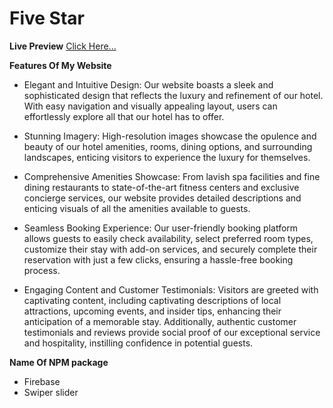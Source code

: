 # Five Star

**Live Preview** [Click Here...](https://assignment9-6a740.web.app/)


**Features Of My Website**
* Elegant and Intuitive Design: Our website boasts a sleek and sophisticated design that reflects the luxury and refinement of our hotel. With easy navigation and visually appealing layout, users can effortlessly explore all that our hotel has to offer.

* Stunning Imagery: High-resolution images showcase the opulence and beauty of our hotel amenities, rooms, dining options, and surrounding landscapes, enticing visitors to experience the luxury for themselves.

* Comprehensive Amenities Showcase: From lavish spa facilities and fine dining restaurants to state-of-the-art fitness centers and exclusive concierge services, our website provides detailed descriptions and enticing visuals of all the amenities available to guests.

* Seamless Booking Experience: Our user-friendly booking platform allows guests to easily check availability, select preferred room types, customize their stay with add-on services, and securely complete their reservation with just a few clicks, ensuring a hassle-free booking process.

* Engaging Content and Customer Testimonials: Visitors are greeted with captivating content, including captivating descriptions of local attractions, upcoming events, and insider tips, enhancing their anticipation of a memorable stay. Additionally, authentic customer testimonials and reviews provide social proof of our exceptional service and hospitality, instilling confidence in potential guests.

**Name Of NPM package**

* Firebase
* Swiper slider
